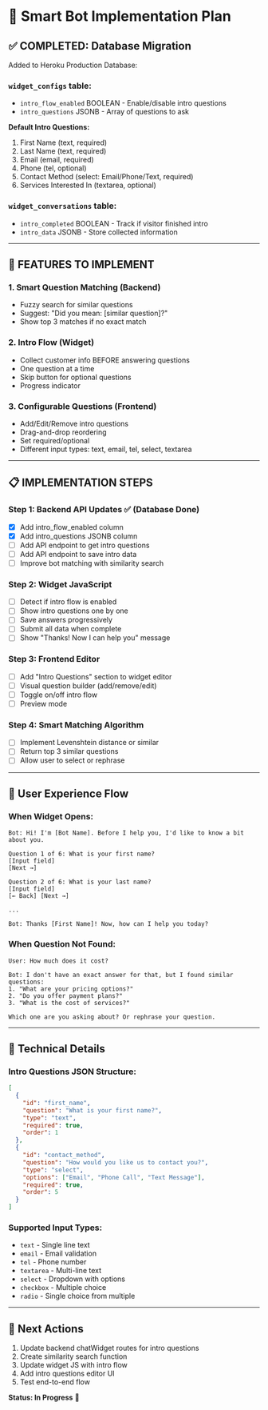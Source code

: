 # 🤖 Smart Bot Implementation Plan

## ✅ **COMPLETED: Database Migration**

Added to Heroku Production Database:

### `widget_configs` table:
- `intro_flow_enabled` BOOLEAN - Enable/disable intro questions
- `intro_questions` JSONB - Array of questions to ask

**Default Intro Questions:**
1. First Name (text, required)
2. Last Name (text, required)
3. Email (email, required)
4. Phone (tel, optional)
5. Contact Method (select: Email/Phone/Text, required)
6. Services Interested In (textarea, optional)

### `widget_conversations` table:
- `intro_completed` BOOLEAN - Track if visitor finished intro
- `intro_data` JSONB - Store collected information

---

## 🎯 **FEATURES TO IMPLEMENT**

### **1. Smart Question Matching (Backend)**
- Fuzzy search for similar questions
- Suggest: "Did you mean: [similar question]?"
- Show top 3 matches if no exact match

### **2. Intro Flow (Widget)**
- Collect customer info BEFORE answering questions
- One question at a time
- Skip button for optional questions
- Progress indicator

### **3. Configurable Questions (Frontend)**
- Add/Edit/Remove intro questions
- Drag-and-drop reordering
- Set required/optional
- Different input types: text, email, tel, select, textarea

---

## 📋 **IMPLEMENTATION STEPS**

### Step 1: Backend API Updates ✅ (Database Done)
- [x] Add intro_flow_enabled column
- [x] Add intro_questions JSONB column
- [ ] Add API endpoint to get intro questions
- [ ] Add API endpoint to save intro data
- [ ] Improve bot matching with similarity search

### Step 2: Widget JavaScript
- [ ] Detect if intro flow is enabled
- [ ] Show intro questions one by one
- [ ] Save answers progressively
- [ ] Submit all data when complete
- [ ] Show "Thanks! Now I can help you" message

### Step 3: Frontend Editor
- [ ] Add "Intro Questions" section to widget editor
- [ ] Visual question builder (add/remove/edit)
- [ ] Toggle on/off intro flow
- [ ] Preview mode

### Step 4: Smart Matching Algorithm
- [ ] Implement Levenshtein distance or similar
- [ ] Return top 3 similar questions
- [ ] Allow user to select or rephrase

---

## 🎨 **User Experience Flow**

### **When Widget Opens:**
```
Bot: Hi! I'm [Bot Name]. Before I help you, I'd like to know a bit about you.

Question 1 of 6: What is your first name?
[Input field]
[Next →]

Question 2 of 6: What is your last name?
[Input field]
[← Back] [Next →]

...

Bot: Thanks [First Name]! Now, how can I help you today?
```

### **When Question Not Found:**
```
User: How much does it cost?

Bot: I don't have an exact answer for that, but I found similar questions:
1. "What are your pricing options?"
2. "Do you offer payment plans?"
3. "What is the cost of services?"

Which one are you asking about? Or rephrase your question.
```

---

## 🔧 **Technical Details**

### Intro Questions JSON Structure:
```json
[
  {
    "id": "first_name",
    "question": "What is your first name?",
    "type": "text",
    "required": true,
    "order": 1
  },
  {
    "id": "contact_method",
    "question": "How would you like us to contact you?",
    "type": "select",
    "options": ["Email", "Phone Call", "Text Message"],
    "required": true,
    "order": 5
  }
]
```

### Supported Input Types:
- `text` - Single line text
- `email` - Email validation
- `tel` - Phone number
- `textarea` - Multi-line text
- `select` - Dropdown with options
- `checkbox` - Multiple choice
- `radio` - Single choice from multiple

---

## 🚀 **Next Actions**

1. Update backend chatWidget routes for intro questions
2. Create similarity search function
3. Update widget JS with intro flow
4. Add intro questions editor UI
5. Test end-to-end flow

**Status: In Progress** 🔄

